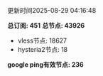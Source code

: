更新时间2025-08-29 04:16:48

**总订阅: 451**
**总节点: 43926**
- vless节点: 18627
- hysteria2节点: 18

**google ping有效节点: 236**
